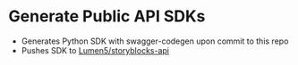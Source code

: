 # Generate Public API SDKs

- Generates Python SDK with swagger-codegen upon commit to this repo
- Pushes SDK to [Lumen5/storyblocks-api](https://github.com/Lumen5/storyblocks-api)
